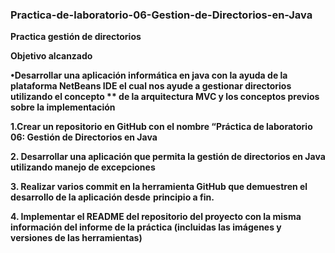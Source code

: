 ### Practica-de-laboratorio-06-Gestion-de-Directorios-en-Java

**Practica gestión de directorios**

**Objetivo alcanzado**

**•Desarrollar una aplicación informática en java con la ayuda de la plataforma NetBeans IDE el cual nos ayude a gestionar directorios utilizando el concepto ** 
de la arquitectura MVC y los conceptos previos sobre la implementación**

**1.Crear un repositorio en GitHub con el nombre “Práctica de laboratorio 06: Gestión de Directorios en Java** 


**2. Desarrollar una aplicación que permita la gestión de directorios en Java utilizando manejo de excepciones**

**3. Realizar varios commit en la herramienta GitHub que demuestren el desarrollo de la aplicación desde**
**principio a fin.**

**4. Implementar el README del repositorio del proyecto con la misma información del informe de la práctica (incluidas las imágenes y versiones de las herramientas)**

